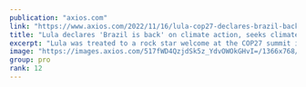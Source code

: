 ```yaml
---
publication: "axios.com"
link: "https://www.axios.com/2022/11/16/lula-cop27-declares-brazil-back-on-climate-action"
title: "Lula declares 'Brazil is back' on climate action, seeks climate damage funding"
excerpt: "Lula was treated to a rock star welcome at the COP27 summit in Egypt."
image: "https://images.axios.com/517fWD4QzjdSk5z_YdvOWOkGHvI=/1366x768/smart/2022/11/16/1668616800499.jpg"
group: pro
rank: 12
---
```

